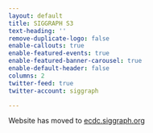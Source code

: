 ```yaml
---
layout: default
title: SIGGRAPH S3
text-heading: ''
remove-duplicate-logo: false
enable-callouts: true
enable-featured-events: true
enable-featured-banner-carousel: true
enable-default-header: false
columns: 2
twitter-feed: true
twitter-account: siggraph

---
```


Website has moved to [ecdc.siggraph.org](https://ecdc.siggraph.org)
